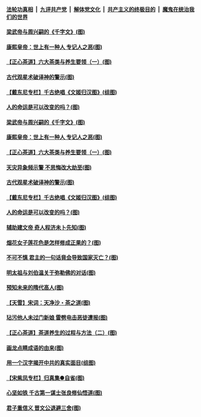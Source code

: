 

####  [法轮功真相](../../../../basic/blob/master/README.md?t=06211731) &nbsp;|&nbsp; [九评共产党](../../../../9ping.md/blob/master/README.md?t=06211731) &nbsp;|&nbsp; [解体党文化](../../../../jtdwh.md/blob/master/README.md?t=06211731)  &nbsp;|&nbsp; [共产主义的终极目的](../../../../gczydzjmd.md/blob/master/README.md?t=06211731) &nbsp;|&nbsp; [魔鬼在统治我们的世界](../../../../mgztzwmdsj.md/blob/master/README.md?t=06211731) 

#### [梁武帝与周兴嗣的《千字文》(图)](../pages/p7/936914.md?t=06211731) 

#### [康熙皇帝：世上有一种人 专记人之恶(图)](../pages/p7/937141.md?t=06211731) 

#### [【正心茶道】六大茶类与养生要领（一）(图)](../pages/p7/936910.md?t=06211731) 

#### [古代观星术破译神的警示(图)](../pages/p7/936938.md?t=06211731) 

#### [【戴东尼专栏】千古绝唱《文姬归汉图》(组图)](../pages/p7/933598.md?t=06211731) 

#### [人的命运是可以改变的吗？(图)](../pages/p7/936633.md?t=06211731) 

#### [梁武帝与周兴嗣的《千字文》(图)](../pages/p7/936914.md?t=06211731) 

#### [康熙皇帝：世上有一种人 专记人之恶(图)](../pages/p7/937141.md?t=06211731) 

#### [【正心茶道】六大茶类与养生要领（一）(图)](../pages/p7/936910.md?t=06211731) 

#### [天灾异象频示警 不思悔改大劫至(图)](../pages/p7/937076.md?t=06211731) 

#### [古代观星术破译神的警示(图)](../pages/p7/936938.md?t=06211731) 

#### [【戴东尼专栏】千古绝唱《文姬归汉图》(组图)](../pages/p7/933598.md?t=06211731) 

#### [人的命运是可以改变的吗？(图)](../pages/p7/936633.md?t=06211731) 

#### [辅助建文帝 奇人程济未卜先知(图)](../pages/p7/936751.md?t=06211731) 

#### [烟花女子莲花色是怎样修成正果的？(图)](../pages/p7/936627.md?t=06211731) 

#### [不可不慎 君主的一句话竟会导致国家灭亡？(图)](../pages/p7/936921.md?t=06211731) 

#### [明太祖与刘伯温关于弥勒佛的对话(图)](../pages/p7/936918.md?t=06211731) 

#### [预知未来的隋代高人(图)](../pages/p7/936519.md?t=06211731) 

#### [【天雪】宋词：天净沙・茶之道(图)](../pages/p7/936606.md?t=06211731) 

#### [玷污他人未过门新娘 雷劈电击恶徒遭报(图)](../pages/p7/936730.md?t=06211731) 

#### [【正心茶道】茶道养生的过程与方法（二）(图)](../pages/p7/936188.md?t=06211731) 

#### [画龙点睛成语的由来(图)](../pages/p7/936521.md?t=06211731) 

#### [用一个汉字揭开中共的真实面目(组图)](../pages/p7/936605.md?t=06211731) 

#### [【宋紫凤专栏】归真集●自省(图)](../pages/p7/936715.md?t=06211731) 

#### [心坚如铁 千古第一谋士张良修仙悟道(图)](../pages/p7/936518.md?t=06211731) 

#### [君子重信义 晋文公退避三舍(图)](../pages/p7/936517.md?t=06211731) 


